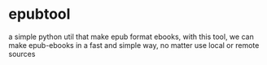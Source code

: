 # epubtool
a simple python util that make epub format ebooks, with this tool, we can make epub-ebooks in a fast and simple way, no matter use local or remote sources
